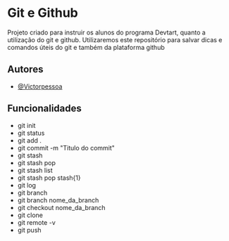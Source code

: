 
# Git e Github

Projeto criado para instruir os alunos do programa Devtart, quanto a utilização do git e github. Utilizaremos este repositório para salvar dicas e comandos úteis do git e também da plataforma github


## Autores

- [@Victorpessoa](https://www.github.com/victorpessoa1)


## Funcionalidades


- git init
- git status
- git add .
- git commit -m "Titulo do commit"
- git stash
- git stash pop
- git stash list
- git stash pop stash{1}
- git log
- git branch
- git branch nome_da_branch
- git checkout nome_da_branch
- git clone
- git remote -v
- git push




